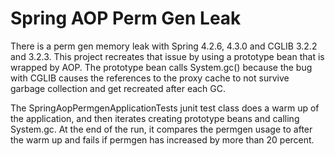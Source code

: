 # Spring AOP Perm Gen Leak

There is a perm gen memory leak with Spring 4.2.6, 4.3.0 and CGLIB 3.2.2 and 3.2.3. This project recreates that issue by using a prototype bean that is wrapped by AOP. The prototype bean calls System.gc() because the bug with CGLIB causes the references to the proxy cache to not survive garbage collection and get recreated after each GC.

The SpringAopPermgenApplicationTests junit test class does a warm up of the application, and then iterates creating prototype beans and calling System.gc. At the end of the run, it compares the permgen usage to after the warm up and fails if permgen has increased by more than 20 percent.
